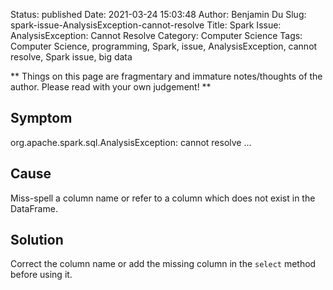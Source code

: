 Status: published
Date: 2021-03-24 15:03:48
Author: Benjamin Du
Slug: spark-issue-AnalysisException-cannot-resolve
Title: Spark Issue: AnalysisException: Cannot Resolve
Category: Computer Science
Tags: Computer Science, programming, Spark, issue, AnalysisException, cannot resolve, Spark issue, big data

**
Things on this page are fragmentary and immature notes/thoughts of the author.
Please read with your own judgement!
**


## Symptom

org.apache.spark.sql.AnalysisException: cannot resolve ...

## Cause

Miss-spell a column name or refer to a column which does not exist in the DataFrame.

## Solution

Correct the column name or add the missing column in the `select` method before using it.
